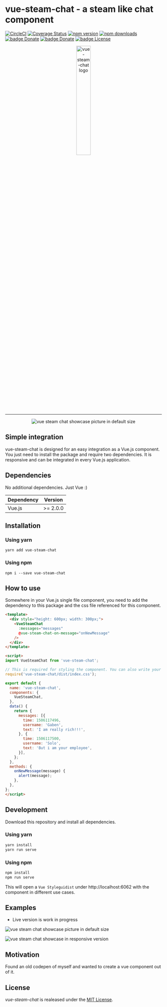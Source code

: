 # vue-steam-chat - a steam like chat component

[![CircleCI](https://circleci.com/gh/igeligel/vue-steam-chat.svg?style=shield)](https://circleci.com/gh/igeligel/vue-steam-chat)
[![Coverage Status](https://coveralls.io/repos/github/igeligel/vue-steam-chat/badge.svg?branch=master)](https://coveralls.io/github/igeligel/vue-steam-chat?branch=master)
[![npm version](https://img.shields.io/npm/v/vue-steam-chat.svg)](https://www.npmjs.com/package/vue-steam-chat)
[![npm downloads](https://img.shields.io/npm/dt/vue-steam-chat.svg)](https://www.npmjs.com/package/vue-steam-chat)
<a href="https://www.paypal.me/kevinpeters96/1"><img src="https://img.shields.io/badge/Donate-Paypal-003087.svg?style=flat" alt="badge Donate" /></a>
<a href="https://steamcommunity.com/tradeoffer/new/?partner=68364320&token=CzTCv8JM"><img src="https://img.shields.io/badge/Donate-Steam-000000.svg?style=flat" alt="badge Donate" /></a>
<a href="./LICENSE"><img src="https://img.shields.io/badge/License-MIT-1da1f2.svg?style=flat" alt="badge License" /></a>

<p align="center"><img width=30% alt="vue-steam-chat logo" src="http://svgur.com/i/3AZ.svg"></p>

---

<p align="center"><img alt="vue steam chat showcase picture in default size" src="https://i.imgur.com/1mCVWRa.png"></p>

## Simple integration

vue-steam-chat is designed for an easy integration as a Vue.js component. You
just need to install the package and require two dependencies. It is responsive
and can be integrated in every Vue.js application.

## Dependencies

No additional dependencies. Just Vue :)

| Dependency | Version  |
| ---------- | -------- |
| Vue.js     | >= 2.0.0 |

## Installation

### Using yarn

`yarn add vue-steam-chat`

### Using npm

`npm i --save vue-steam-chat`

## How to use

Somewhere in your Vue.js single file component, you need to add the dependency
to this package and the css file referenced for this component.

```html
<template>
  <div style="height: 600px; width: 300px;">
    <VueSteamChat
      :messages="messages"
      @vue-steam-chat-on-message="onNewMessage"
    />
  </div>
</template>

<script>
import VueSteamChat from 'vue-steam-chat';

// This is required for styling the component. You can also write your own stylesheet. You can find my styles inside the vue component
require('vue-steam-chat/dist/index.css');

export default {
  name: 'vue-steam-chat',
  components: {
    VueSteamChat,
  },
  data() {
    return {
      messages: [{
        time: 1506117496,
        username: 'Gaben',
        text: 'I am really rich!!!',
      }, {
        time: 1506117500,
        username: 'Solo',
        text: 'But i am your employee',
      }],
    };
  },
  methods: {
    onNewMessage(message) {
      alert(message);
    },
  },
};
</script>
```

## Development

Download this repository and install all dependencies.

### Using yarn

```bash
yarn install
yarn run serve
```

### Using npm

```bash
npm install
npm run serve
```

This will open a `Vue Styleguidist` under http://localhost:6062 with the
component in different use cases.

## Examples

* Live version is work in progress

![vue steam chat showcase picture in default size](https://i.imgur.com/1mCVWRa.png 'vue steam chat showcase picture in default size')

![vue steam chat showcase in responsive version](https://i.imgur.com/M8IZ8GT.png 'vue steam chat showcase in responsive version')

## Motivation

Found an old codepen of myself and wanted to create a vue component out of it.

## License

_vue-steam-chat_ is realeased under the [MIT License](./LICENSE).
